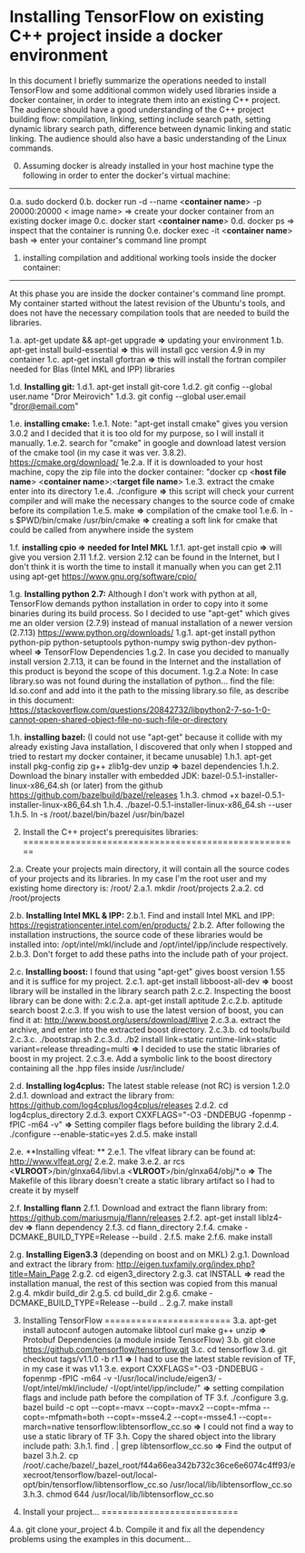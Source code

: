 Installing TensorFlow on existing C++ project inside a docker environment
====================================

In this document I briefly summarize the operations needed to install TensorFlow and some additional common widely used libraries inside a docker container, in order to integrate them into an existing C++ project.
The audience should have a good understanding of the C++ project building flow: compilation, linking, setting include search path, setting dynamic library search path, difference between dynamic linking and static linking.
The audience should also have a basic understanding of the Linux commands.


0. Assuming docker is already installed in your host machine type the following in order to enter the docker's virtual machine:
------------------------------------------------------------------------

0.a. sudo dockerd
0.b. docker run -d --name <**container name**> -p 20000:20000 < image name>   ⇒ create your docker container from an existing docker image
0.c. docker start <**container name**>
0.d. docker ps  ⇒ inspect that the container is running
0.e. docker exec -it <**container name**> bash  ⇒ enter your container's command line prompt

1. installing compilation and additional working tools inside the docker container:
--------------------------------------------
At this phase you are inside the docker container's command line prompt.
My container started without the latest revision of the Ubuntu's tools, and does not have the necessary compilation tools that are needed to build the libraries.

1.a. apt-get update && apt-get upgrade **⇒** updating your environment
1.b. apt-get install build-essential **⇒**  this will install gcc version 4.9 in my container
1.c. apt-get install gfortran **⇒** this will install the fortran compiler needed for Blas (Intel MKL and IPP) libraries

1.d. **Installing git:**
1.d.1. apt-get install git-core
1.d.2. git config --global user.name "Dror Meirovich"
1.d.3. git config --global user.email "dror@email.com"

1.e. **installing cmake:**
1.e.1. Note: "apt-get install cmake" gives you version 3.0.2 and I decided that it is too old for my purpose, so I will install it manually.
1.e.2. search for "cmake" in google and download latest version of the cmake tool (in my case it was ver. 3.8.2). https://cmake.org/download/
1e.2.a. If it is downloaded to your host machine, copy the zip file into the docker container: "docker cp <**host file name**>  <**container name**>:<**target file name**>
1.e.3. extract the cmake enter into its directory
1.e.4. ./configure **⇒** this script will check your current compiler and will make the necessary changes to the source code of cmake before its compilation
1.e.5. make **⇒** compilation of the cmake tool
1.e.6. ln -s  $PWD/bin/cmake /usr/bin/cmake **⇒** creating a soft link for cmake that could be called from anywhere inside the system

1.f. **installing cpio ⇒ needed for Intel MKL**
1.f.1. apt-get install cpio **⇒** will give you version 2.11
1.f.2. version 2.12 can be found in the Internet, but I don't think it is worth the time to install it manually when you can get 2.11 using apt-get https://www.gnu.org/software/cpio/

1.g. **Installing python 2.7:** Although I don't work with python at all, TensorFlow demands python installation in order to copy into it some binaries during its build process. So I decided to use "apt-get" which gives me an older version (2.7.9) instead of manual installation of a newer version (2.7.13) https://www.python.org/downloads/
1.g.1. apt-get install python python-pip python-setuptools python-numpy swig python-dev python-wheel **⇒** TensorFlow Dependencies
1.g.2. In case you decided to manually install version 2.7.13, it can be found in the Internet and the installation of this product is beyond the scope of this document.
1.g.2.a Note: In case library.so was not found during the installation of python... find the file: ld.so.conf and add into it the path to the missing library.so file, as describe in this document: https://stackoverflow.com/questions/20842732/libpython2-7-so-1-0-cannot-open-shared-object-file-no-such-file-or-directory

1.h. **installing bazel:** (I could not use "apt-get" because it collide with my already existing Java installation, I discovered that only when I stopped and tried to restart my docker container, it became unusable)
1.h.1. apt-get install pkg-config zip g++ zlib1g-dev unzip **⇒**  bazel dependencies
1.h.2. Download the binary installer with embedded JDK: bazel-0.5.1-installer-linux-x86_64.sh (or later) from the github https://github.com/bazelbuild/bazel/releases
1.h.3. chmod +x bazel-0.5.1-installer-linux-x86_64.sh
1.h.4. ./bazel-0.5.1-installer-linux-x86_64.sh --user
1.h.5.  ln -s /root/.bazel/bin/bazel /usr/bin/bazel

2. Install the C++ project's prerequisites libraries:
=====================================================

2.a. Create your projects main directory, it will contain all the source codes of your projects and its libraries. In my case I'm the root user and my existing home directory is: /root/
2.a.1. mkdir /root/projects
2.a.2. cd /root/projects

2.b. **Installing Intel MKL & IPP:**
2.b.1. Find and install Intel MKL and IPP: https://registrationcenter.intel.com/en/products/
2.b.2. After following the installation instructions, the source code of these libraries would be installed into: /opt/intel/mkl/include and /opt/intel/ipp/include respectively.
2.b.3. Don't forget to add these paths into the include path of your project.

2.c. **Installing boost:** I found that using "apt-get" gives boost version 1.55 and it is suffice for my project.
2.c.1. apt-get install libboost-all-dev **⇒** boost library will be installed in the library search path
2.c.2. Inspecting the boost library can be done with:
2.c.2.a. apt-get install aptitude
2.c.2.b. aptitude search boost
2.c.3. If you wish to use the latest version of boost, you can find it at: http://www.boost.org/users/download/#live
2.c.3.a. extract the archive, and enter into the extracted boost directory.
2.c.3.b. cd tools/build
2.c.3.c. ./bootstrap.sh
2.c.3.d. ./b2 install link=static runtime-link=static variant=release threading=multi **⇒** I decided to use the static libraries of boost in my project.
2.c.3.e. Add a symbolic link to the boost directory containing all the .hpp files inside /usr/include/

2.d. **Installing log4cplus:** The latest stable release (not RC) is version 1.2.0
2.d.1. download and extract the library from: https://github.com/log4cplus/log4cplus/releases
2.d.2. cd log4cplus_directory
2.d.3. export CXXFLAGS="-O3 -DNDEBUG -fopenmp -fPIC -m64 -v" **⇒** Setting compiler flags before building the library
2.d.4. ./configure --enable-static=yes
2.d.5. make install

2.e. **Installing vlfeat: **
2.e.1. The vlfeat library can be found at: http://www.vlfeat.org/
2.e.2. make
3.e.2. ar  rcs <**VLROOT**>/bin/glnxa64/libvl.a  <**VLROOT**>/bin/glnxa64/obj/*.o **⇒** The Makefile of this library doesn't create a static library artifact so I had to create it by myself

2.f. **Installing flann**
2.f.1. Download and extract the flann library from: https://github.com/mariusmuja/flann/releases
2.f.2. apt-get install liblz4-dev **⇒** flann dependency
2.f.3. cd flann_directory
2.f.4. cmake  -DCMAKE_BUILD_TYPE=Release --build . 
2.f.5. make
2.f.6. make install

2.g. **Installing Eigen3.3** (depending on boost and on MKL)
2.g.1. Download and extract the library from: http://eigen.tuxfamily.org/index.php?title=Main_Page
2.g.2. cd eigen3_directory
2.g.3. cat INSTALL **⇒** read the installation manual, the rest of this section was copied from this manual
2.g.4. mkdir build_dir
2.g.5. cd build_dir
2.g.6. cmake  -DCMAKE_BUILD_TYPE=Release --build ..
2.g.7. make install

3. Installing TensorFlow
========================
3.a. apt-get install autoconf autogen automake libtool curl make g++ unzip **⇒**  Protobuf Dependencies (a module inside TensorFlow)
3.b. git clone https://github.com/tensorflow/tensorflow.git
3.c. cd tensorflow
3.d. git checkout tags/v1.1.0 -b r1.1 **⇒** I had to use the latest stable revision of TF, in my case it was v1.1
3.e. export CXXFLAGS="-O3 -DNDEBUG -fopenmp -fPIC -m64 -v -I/usr/local/include/eigen3/ -I/opt/intel/mkl/include/ -I/opt/intel/ipp/include/" **⇒** setting compilation flags and include path before the compilation of TF
3.f. ./configure
3.g. bazel build -c opt --copt=-mavx --copt=-mavx2 --copt=-mfma --copt=-mfpmath=both --copt=-msse4.2  --copt=-msse4.1 --copt=-march=native tensorflow:libtensorflow_cc.so **⇒** I could not find a way to use a static library of TF
3.h. Copy the shared object into the library include path:
3.h.1. find . | grep libtensorflow_cc.so **⇒** Find the output of bazel
3.h.2. cp /root/.cache/bazel/_bazel_root/f44a66ea342b732c36ce6e6074c4ff93/execroot/tensorflow/bazel-out/local-opt/bin/tensorflow/libtensorflow_cc.so /usr/local/lib/libtensorflow_cc.so
3.h.3. chmod 644 /usr/local/lib/libtensorflow_cc.so 

4. Install your project...
==========================

4.a. git clone your_project
4.b. Compile it and fix all the dependency problems using the examples in this document...
